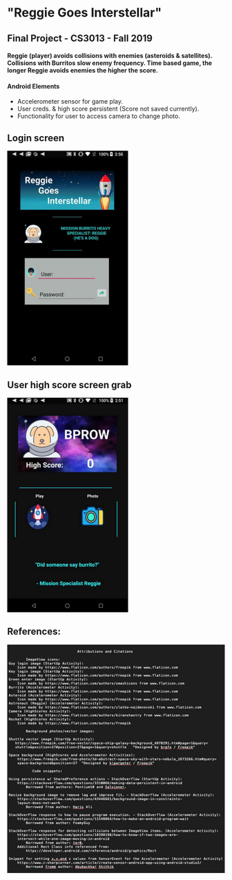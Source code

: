 # "Reggie Goes Interstellar"  
## Final Project - CS3013 - Fall 2019
#### Reggie (player) avoids collisions with enemies (asteroids & satellites). Collisions with Burritos slow enemy frequency. Time based game, the longer Reggie avoids enemies the higher the score.  

#### Android Elements  
* Accelerometer sensor for game play.
* User creds. & high score persistent (Score not saved currently).
* Functionality for user to access camera to change photo.



## **Login screen**  


![login1](screen/login1.png)  

## **User high score screen grab**  



![highscore1](screen/highscore1.png)  
  

## References:

![sources1](screen/sources1.png)  
